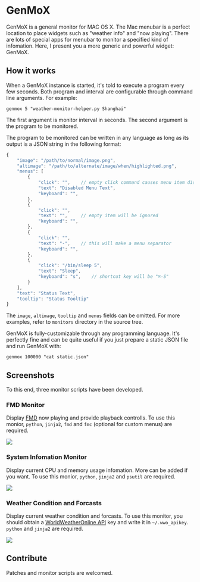 # GenMoX

GenMoX is a general monitor for MAC OS X. The Mac menubar is a perfect location
to place widgets such as "weather info" and "now playing". There are lots of
special apps for menubar to monitor a specified kind of infomation. Here, I
present you a more generic and powerful widget: GenMoX.

## How it works

When a GenMoX instance is started, it's told to execute a program every few
seconds. Both program and interval are configurable through command line
arguments. For example:

```
genmox 5 "weather-monitor-helper.py Shanghai"
```

The first argument is monitor interval in seconds. The second argument is the
program to be monitored.

The program to be monitored can be written in any language as long as its output
is a JSON string in the following format:

```javascript
{
    "image": "/path/to/normal/image.png",
    "altimage": "/path/to/alternate/image/when/highlighted.png",
    "menus": [
        {
            "click": "",    // empty click command causes menu item disabled
            "text": "Disabled Menu Text",
            "keyboard": "",
        },
        {
            "click": "",
            "text": "",     // empty item will be ignored
            "keyboard": "",
        },
        {
            "click": "",
            "text": "-",    // this will make a menu separator
            "keyboard": "",
        },
        {
            "click": "/bin/sleep 5",
            "text": "Sleep",
            "keyboard": "s",    // shortcut key will be "⌘-S"
        }
    ],
    "text": "Status Text",
    "tooltip": "Status Tooltip"
}
```

The `image`, `altimage`, `tooltip` and `menus` fields can be omitted. For more
examples, refer to `monitors` directory in the source tree.

GenMoX is fully-customizable through any programming language. It's perfectly
fine and can be quite useful if you just prepare a static JSON file and run
GenMoX with:

```
genmox 100000 "cat static.json"
```

## Screenshots

To this end, three monitor scripts have been developed.

### FMD Monitor

Display [FMD](https://github.com/hzqtc/fmd) now playing and provide playback
controlls. To use this monior, `python`, `jinja2`, `fmd` and `fmc` (optional for
custom menus) are required.

![](https://raw.github.com/hzqtc/genmox/master/screenshots/fmd-monitor.png)

### System Infomation Monitor

Display current CPU and memory usage infomation. More can be added if you want.
To use this monior, `python`, `jinja2` and `psutil` are required.

![](https://raw.github.com/hzqtc/genmox/master/screenshots/sysinfo-monitor.png)

### Weather Condition and Forcasts

Display current weather condition and forcasts. To use this monitor, you should
obtain a [WorldWeatherOnline
API](http://www.worldweatheronline.com/register.aspx) key and write it in
`~/.wwo_apikey`. `python` and `jinja2` are required.

![](https://raw.github.com/hzqtc/genmox/master/screenshots/weather-monitor.png)

## Contribute

Patches and monitor scripts are welcomed.
